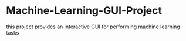 # Machine-Learning-GUI-Project
this project provides an interactive GUI for performing machine learning tasks 
